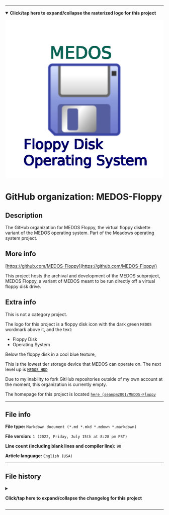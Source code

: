 
***

<!--
<details><summary><b lang="en">Click/tap here to expand/collapse the vectorized logo for this project</b></summary>

![WichCraft_Icon_1024px.svg failed to load. The file may be missing or corrupt. Check the file path for errors first.](/AdditionalInfo/2/MEDOS-Floppy/WichCraft_Icon_1024px.svg)

</details>
!-->

<details open><summary><b lang="en">Click/tap here to expand/collapse the rasterized logo for this project</b></summary>

![MEDOS_Floppy_Icon1024px_V1_HighCompression.png failed to load. The file may be missing or corrupt. Check the file path for errors first.](/AdditionalInfo/2/MEDOS-Floppy/MEDOS_Floppy_Icon1024px_V1_HighCompression.png)

</details>

# GitHub organization: MEDOS-Floppy

## Description

The GitHub organization for MEDOS Floppy, the virtual floppy diskette variant of the MEDOS operating system. Part of the Meadows operating system project.

## More info

[https://github.com/MEDOS-Floppy](https://github.com/MEDOS-Floppy/)

This project hosts the archival and development of the MEDOS subproject, MEDOS Floppy, a variant of MEDOS meant to be run directly off a virtual floppy disk drive.

## Extra info

This is not a category project.

The logo for this project is a floppy disk icon with the dark green `MEDOS` wordmark above it, and the text:

- Floppy Disk
- Operating System

Below the floppy disk in a cool blue texture,

This is the lowest tier storage device that MEDOS can operate on. The next level up is [`MEDOS HDD`](/AdditionalInfo/2/MEDOS-HDD/)

Due to my inability to fork GitHub repositories outside of my own account at the moment, this organization is currently empty.

The homepage for this project is located [`here (seanpm2001/MEDOS-Floppy`](https://github.com/seanpm2001/MEDOS-Floppy/)

<!--
There is no current home repository for this project.
!-->

***

## File info

**File type:** `Markdown document (*.md *.mkd *.mdown *.markdown)`

**File version:** `1 (2022, Friday, July 15th at 8:28 pm PST)`

**Line count (including blank lines and compiler line):** `90`

**Article language:** `English (USA)`

***

## File history

<details><summary><p lang="en"><b>Click/tap here to expand/collapse the changelog for this project</b></p></summary>

<details><summary><p lang="en"><b>Version 1 (2022, Friday, July 15th at 8:28 pm PST)</b></p></summary>

**This version was made by:** [`@seanpm2001`](https://github.com/seanpm2001/)

> Changes:

- [x] Started the file
- [x] Referenced the organization icon (raster)
<!--  - [x] Referenced the organization icon (vector) !-->
- [x] Added the organization description
- [x] Added the `more info` section
- [x] Added the `extra info` section
- [x] Added the `file info` section
- [x] Added the `file history` section
- [ ] No other changes in version 1

</details>

</details>

***
